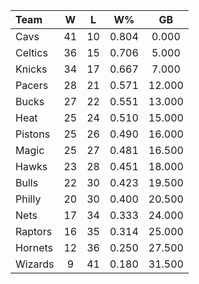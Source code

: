 | Team                             |  W  |  L  |  W%   |   GB   |
|:---------------------------------|:---:|:---:|:-----:|:------:|
| [](/r/clevelandcavs) Cavs        | 41  | 10  | 0.804 | 0.000  |
| [](/r/bostonceltics) Celtics     | 36  | 15  | 0.706 | 5.000  |
| [](/r/nyknicks) Knicks           | 34  | 17  | 0.667 | 7.000  |
| [](/r/pacers) Pacers             | 28  | 21  | 0.571 | 12.000 |
| [](/r/mkebucks) Bucks            | 27  | 22  | 0.551 | 13.000 |
| [](/r/heat) Heat                 | 25  | 24  | 0.510 | 15.000 |
| [](/r/detroitpistons) Pistons    | 25  | 26  | 0.490 | 16.000 |
| [](/r/orlandomagic) Magic        | 25  | 27  | 0.481 | 16.500 |
| [](/r/atlantahawks) Hawks        | 23  | 28  | 0.451 | 18.000 |
| [](/r/chicagobulls) Bulls        | 22  | 30  | 0.423 | 19.500 |
| [](/r/sixers) Philly             | 20  | 30  | 0.400 | 20.500 |
| [](/r/gonets) Nets               | 17  | 34  | 0.333 | 24.000 |
| [](/r/torontoraptors) Raptors    | 16  | 35  | 0.314 | 25.000 |
| [](/r/charlottehornets) Hornets  | 12  | 36  | 0.250 | 27.500 |
| [](/r/washingtonwizards) Wizards |  9  | 41  | 0.180 | 31.500 |